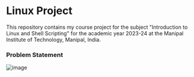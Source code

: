 # Linux Project

<p>
  This repository contains my course project for the subject "Introduction to Linux and Shell Scripting" for the academic year 2023-24 at the Manipal Institute of Technology, Manipal, India.
</p>

### Problem Statement

![image](https://github.com/kanakaero/linux-proj-2024/assets/93387754/e02f6bcf-1bf5-428d-afe3-38e00c23bb5c)


